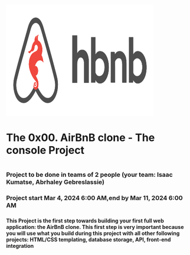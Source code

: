 
<img src ="./assets/hbnb_logo.png" width="400" height="300" text-align ="center" />
<H1>The 0x00. AirBnB clone - The console Project<H1>
<H3>Project to be done in teams of 2 people (your team: Isaac Kumatse, Abrhaley Gebreslassie)<H3>
<H3>Project start Mar 4, 2024 6:00 AM,end by Mar 11, 2024 6:00 AM<H3>

<H4>This Project is the first step towards building your first full web application: the AirBnB clone. This first step is very important because you will use what you build during this project with all other following projects: HTML/CSS templating, database storage, API, front-end integration<H4>
